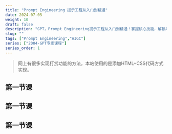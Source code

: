```yaml
---
title: "Prompt Engineering 提示工程从入门到精通"
date: 2024-07-05
weight: 10
draft: false
description: "GPT，Prompt Engineering提示工程从入门到精通！掌握核心技能，解锁AI无限可能！"
slug: ""
tags: ["Prompt Engineering","AIGC"]
series: ["2004-GPT专家课程"]
series_order: 1
---
```


> 网上有很多实现打赏功能的方法，本站使用的是添加HTML+CSS代码方式实现。

## 第一节课

## 第一节课

## 第一节课